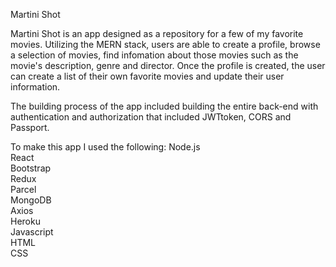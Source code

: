 Martini Shot

Martini Shot is an app designed as a repository for a few of my favorite movies. Utilizing the MERN stack, users are able to create a profile, browse a selection of movies, find infomation about those movies such as the movie's description, genre and director. Once the profile is created, the user can create a list of their own favorite movies and update their user information.

The building process of the app included building the entire back-end with authentication and authorization that included JWTtoken, CORS and Passport.

To make this app I used the following:
Node.js<br>
React<br>
Bootstrap<br>
Redux<br>
Parcel<br>
MongoDB<br>
Axios<br>
Heroku<br>
Javascript<br>
HTML<br>
CSS
